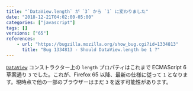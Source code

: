 ```yaml
---
title: "`DataView.length` が `3` から `1` に変わりました"
date: "2018-12-21T04:02:00-05:00"
categories: ["javascript"]
tags: []
versions: ["65"]
references:
    - url: "https://bugzilla.mozilla.org/show_bug.cgi?id=1334813"
      title: "Bug 1334813 - Should DataView.length be 1 ?"
---
```

[`DataView`](https://developer.mozilla.org/docs/Web/JavaScript/Reference/Global_Objects/DataView) コンストラクター上の `length` プロパティはこれまで ECMAScript 6 草案通り `3` でした。これが、Firefox 65 以降、最新の仕様に従って `1` となります。現時点で他の一部のブラウザーはまだ `3` を返す可能性があります。
